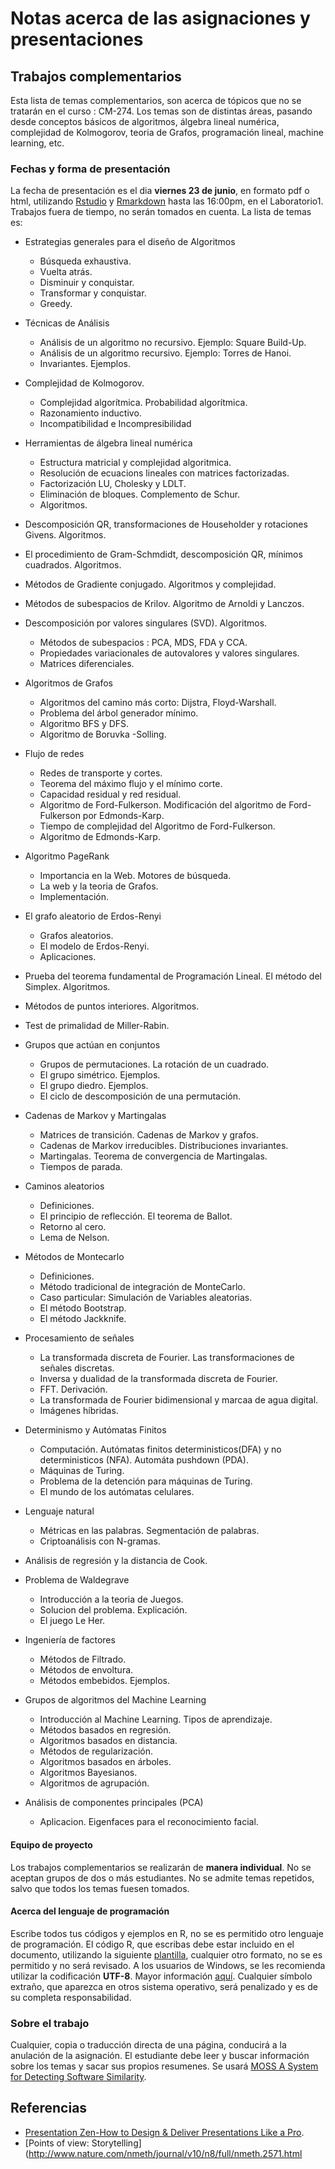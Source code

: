 # Notas acerca de las asignaciones y presentaciones

## Trabajos complementarios

Esta lista de temas complementarios, son acerca de tópicos que no se tratarán en el curso : CM-274. Los temas son de distintas áreas, pasando desde conceptos básicos de algoritmos, álgebra lineal numérica, complejidad de Kolmogorov, teoria de Grafos, programación lineal, machine learning, etc. 

### Fechas y forma  de presentación

La fecha de presentación  es  el dia  **viernes 23 de junio**, en formato pdf o html, utilizando [Rstudio](https://www.rstudio.com/) y [Rmarkdown](http://rmarkdown.rstudio.com/) hasta las 16:00pm, en el Laboratorio1. Trabajos fuera de tiempo, no serán tomados en cuenta.  La lista de temas es:

- Estrategias generales para el diseño de Algoritmos
    * Búsqueda exhaustiva.
    * Vuelta atrás.
    * Disminuir y conquistar.
    * Transformar y conquistar.
    * Greedy.
 - Técnicas de Análisis
    * Análisis de un algoritmo no recursivo. Ejemplo: Square Build-Up. 
    * Análisis de un algoritmo recursivo. Ejemplo: Torres de Hanoi.
    * Invariantes. Ejemplos.
 - Complejidad de Kolmogorov.
    * Complejidad algorítmica. Probabilidad algorítmica.
    * Razonamiento inductivo. 
    * Incompatibilidad e Incompresibilidad
 - Herramientas de álgebra lineal numérica
    * Estructura matricial y complejidad algoritmica.
    * Resolución de ecuacions lineales con matrices factorizadas.
    * Factorización LU, Cholesky y LDLT.
    * Eliminación de bloques. Complemento de Schur.
    * Algoritmos.
 - Descomposición QR, transformaciones de Householder y rotaciones Givens. Algoritmos.
 - El procedimiento de Gram-Schmdidt, descomposición QR, mínimos cuadrados. Algoritmos.
 - Métodos de Gradiente conjugado. Algoritmos y complejidad.
 - Métodos de subespacios de Krilov. Algoritmo de Arnoldi y Lanczos.
 - Descomposición por valores singulares (SVD). Algoritmos.
   * Métodos de subespacios : PCA, MDS, FDA y CCA.
   * Propiedades variacionales de autovalores y valores singulares.
   * Matrices diferenciales.
 - Algoritmos de Grafos
   * Algoritmos del camino más corto: Dijstra, Floyd-Warshall.
   * Problema del árbol generador mínimo.
   * Algoritmo BFS y DFS. 
   * Algoritmo de Boruvka -Solling.
 - Flujo de redes 
   * Redes de transporte y cortes.
   * Teorema del máximo flujo y el mínimo corte.
   * Capacidad residual y red residual.
   * Algoritmo de Ford-Fulkerson. Modificación del algoritmo de Ford-Fulkerson por Edmonds-Karp.
   * Tiempo de complejidad del Algoritmo de Ford-Fulkerson.
   * Algoritmo de Edmonds-Karp.
   
  - Algoritmo PageRank
    * Importancia en la Web. Motores de búsqueda.
    * La web y la teoria de Grafos. 
    * Implementación.
 - El grafo aleatorio de Erdos-Renyi
    * Grafos aleatorios. 
    * El modelo de Erdos-Renyi.
    * Aplicaciones.
 - Prueba del teorema fundamental de Programación Lineal. El método del Simplex. Algoritmos.
 - Métodos de puntos interiores. Algoritmos. 
 - Test de primalidad de Miller-Rabin.
 - Grupos que actúan en conjuntos
   * Grupos de permutaciones. La rotación de un cuadrado.
   * El grupo simétrico. Ejemplos.
   * El grupo diedro. Ejemplos.
   * El ciclo de descomposición de una permutación.
 
 - Cadenas de Markov y Martingalas
    * Matrices de transición. Cadenas de Markov y grafos.
    * Cadenas de Markov irreducibles. Distribuciones invariantes.
    * Martingalas. Teorema de convergencia de Martingalas.
    * Tiempos de parada.
 - Caminos aleatorios
   * Definiciones.
   * El principio de reflección. El teorema de Ballot.
   * Retorno al cero. 
   * Lema de Nelson. 
 - Métodos de Montecarlo
    * Definiciones.
    * Método tradicional de integración de MonteCarlo.
    * Caso particular: Simulación de Variables aleatorias.
    * El método Bootstrap.
    * El método  Jackknife.
 - Procesamiento de señales
    * La transformada discreta de Fourier. Las transformaciones de señales discretas.
    * Inversa y dualidad de la transformada discreta de Fourier.
    * FFT. Derivación.
    * La transformada de Fourier bidimensional y  marcaa de agua digital.
    * Imágenes híbridas.
 - Determinismo y Autómatas Finitos
   * Computación. Autómatas finitos deterministicos(DFA) y no deterministicos (NFA). Automáta pushdown (PDA).
   * Máquinas de Turing.
   * Problema de la detención para máquinas de Turing.
   * El mundo de los autómatas celulares.
   
 - Lenguaje natural
   * Métricas en las palabras. Segmentación de palabras.
   * Criptoanálisis con N-gramas.
    
 - Análisis de regresión  y la distancia de Cook.
 - Problema de Waldegrave
   * Introducción a la teoria de Juegos.
   * Solucion del problema. Explicación.
   * El juego Le Her.
  - Ingeniería de factores
    * Métodos de Filtrado.
    * Métodos de envoltura.
    * Métodos embebidos. Ejemplos.
   - Grupos de algoritmos del Machine Learning
     * Introducción al Machine Learning. Tipos de aprendizaje.
     * Métodos basados en regresión.
     * Algoritmos basados en distancia.
     * Métodos de regularización.
     * Algoritmos basados en árboles.
     * Algoritmos Bayesianos.
     * Algoritmos de agrupación.
     
   - Análisis de componentes principales (PCA)
     * Aplicacion. Eigenfaces para el reconocimiento facial.
 

####  Equipo de proyecto
Los trabajos  complementarios se realizarán de **manera individual**. No se aceptan grupos de dos o más estudiantes. No se admite temas repetidos, salvo que todos los temas fuesen tomados. 

####  Acerca del lenguaje de programación 

Escribe todos tus  códigos y ejemplos en R, no se es permitido otro lenguaje de programación. El código R, que escribas debe estar incluido en el documento, utilizando la siguiente [plantilla](), cualquier otro formato, no se es permitido y no será revisado. A los usuarios de Windows, se les recomienda utilizar la codificación **UTF-8**. Mayor información [aquí](https://support.rstudio.com/hc/en-us/articles/200532197-Character-Encoding). Cualquier símbolo extraño, que aparezca en otros sistema operativo, será penalizado y es de su completa responsabilidad. 

### Sobre el trabajo

Cualquier, copia o traducción directa de una página, conducirá a la anulación de la asignación. El estudiante debe leer y buscar información sobre los temas y sacar sus propios resumenes. Se usará  [MOSS A System for Detecting Software Similarity](https://theory.stanford.edu/~aiken/moss/). 


## Referencias

* [Presentation Zen-How to Design & Deliver Presentations Like a Pro](http://www.garrreynolds.com/Presentation/pdf/presentation_tips.pdf).
* [Points of view: Storytelling](http://www.nature.com/nmeth/journal/v10/n8/full/nmeth.2571.html
